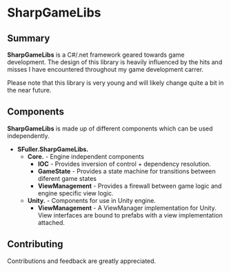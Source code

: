 # SharpGameLibs

## Summary
**SharpGameLibs** is a C#/.net framework geared towards game development. The design of this library
is heavily influenced by the hits and misses I have encountered throughout my game development carrer.

Please note that this library is very young and will likely change quite a bit in the near future.

## Components
**SharpGameLibs** is made up of different components which can be used independently.

* **SFuller.SharpGameLibs.**
  * **Core.** - Engine independent components
    * **IOC** - Provides inversion of control + dependency resolution.
    * **GameState** - Provides a state machine for transitions between diferent game states
    * **ViewManagement** - Provides a firewall between game logic and engine specific view logic.
  * **Unity.** - Components for use in Unity engine.
    * **ViewManagement** - A ViewManager implementation for Unity. View interfaces are bound to 
      prefabs with a view implementation attached.

## Contributing
Contributions and feedback are greatly appreciated. 
